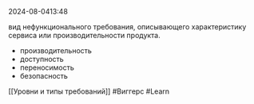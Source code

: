  2024-08-0413:48

вид  нефункционального требования, описывающего характеристику сервиса или производительности продукта.

- производительность
- доступность
- переносимость
- безопасность

[[Уровни и типы требований]]
#Виггерс 
#Learn